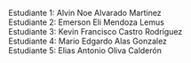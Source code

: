 Estudiante 1: Alvin Noe Alvarado Martinez  
Estudiante 2: Emerson Eli Mendoza Lemus  
Estudiante 3: Kevin Francisco Castro Rodríguez  
Estudiante 4: Mario Edgardo Alas Gonzalez  
Estudiante 5: Elias Antonio Oliva Calderón  

